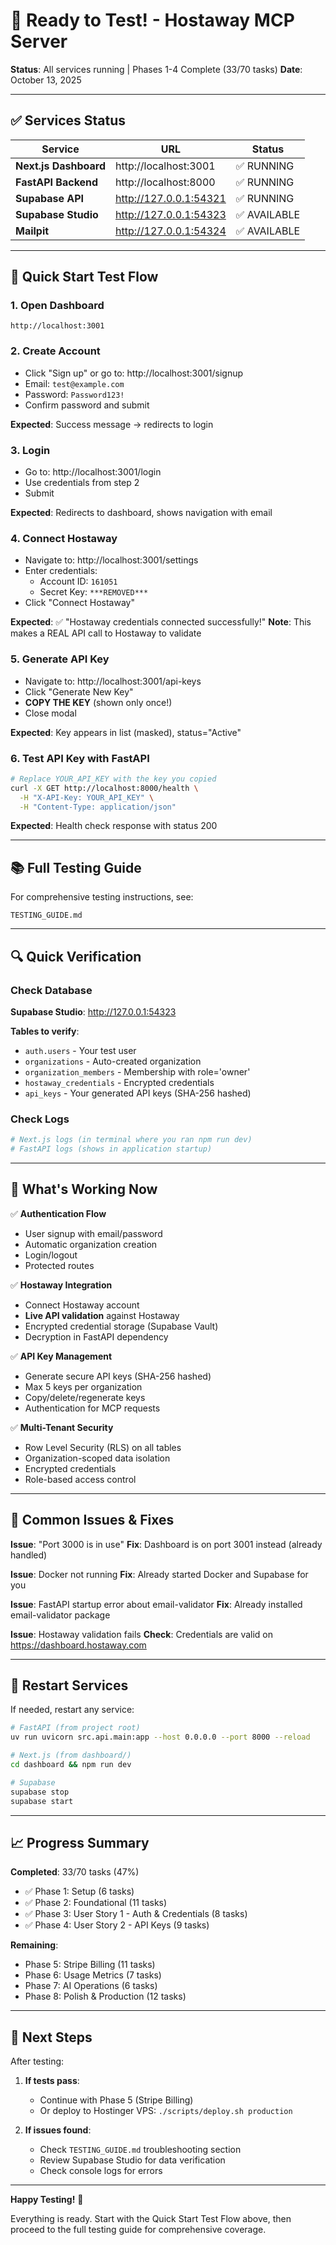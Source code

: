 # 🎉 Ready to Test! - Hostaway MCP Server

**Status**: All services running | Phases 1-4 Complete (33/70 tasks)
**Date**: October 13, 2025

---

## ✅ Services Status

| Service | URL | Status |
|---------|-----|--------|
| **Next.js Dashboard** | http://localhost:3001 | ✅ RUNNING |
| **FastAPI Backend** | http://localhost:8000 | ✅ RUNNING |
| **Supabase API** | http://127.0.0.1:54321 | ✅ RUNNING |
| **Supabase Studio** | http://127.0.0.1:54323 | ✅ AVAILABLE |
| **Mailpit** | http://127.0.0.1:54324 | ✅ AVAILABLE |

---

## 🚀 Quick Start Test Flow

### 1. Open Dashboard
```
http://localhost:3001
```

### 2. Create Account
- Click "Sign up" or go to: http://localhost:3001/signup
- Email: `test@example.com`
- Password: `Password123!`
- Confirm password and submit

**Expected**: Success message → redirects to login

### 3. Login
- Go to: http://localhost:3001/login
- Use credentials from step 2
- Submit

**Expected**: Redirects to dashboard, shows navigation with email

### 4. Connect Hostaway
- Navigate to: http://localhost:3001/settings
- Enter credentials:
  - Account ID: `161051`
  - Secret Key: `***REMOVED***`
- Click "Connect Hostaway"

**Expected**: ✅ "Hostaway credentials connected successfully!"
**Note**: This makes a REAL API call to Hostaway to validate

### 5. Generate API Key
- Navigate to: http://localhost:3001/api-keys
- Click "Generate New Key"
- **COPY THE KEY** (shown only once!)
- Close modal

**Expected**: Key appears in list (masked), status="Active"

### 6. Test API Key with FastAPI
```bash
# Replace YOUR_API_KEY with the key you copied
curl -X GET http://localhost:8000/health \
  -H "X-API-Key: YOUR_API_KEY" \
  -H "Content-Type: application/json"
```

**Expected**: Health check response with status 200

---

## 📚 Full Testing Guide

For comprehensive testing instructions, see:
```
TESTING_GUIDE.md
```

---

## 🔍 Quick Verification

### Check Database
**Supabase Studio**: http://127.0.0.1:54323

**Tables to verify**:
- `auth.users` - Your test user
- `organizations` - Auto-created organization
- `organization_members` - Membership with role='owner'
- `hostaway_credentials` - Encrypted credentials
- `api_keys` - Your generated API keys (SHA-256 hashed)

### Check Logs
```bash
# Next.js logs (in terminal where you ran npm run dev)
# FastAPI logs (shows in application startup)
```

---

## 🎯 What's Working Now

✅ **Authentication Flow**
- User signup with email/password
- Automatic organization creation
- Login/logout
- Protected routes

✅ **Hostaway Integration**
- Connect Hostaway account
- **Live API validation** against Hostaway
- Encrypted credential storage (Supabase Vault)
- Decryption in FastAPI dependency

✅ **API Key Management**
- Generate secure API keys (SHA-256 hashed)
- Max 5 keys per organization
- Copy/delete/regenerate keys
- Authentication for MCP requests

✅ **Multi-Tenant Security**
- Row Level Security (RLS) on all tables
- Organization-scoped data isolation
- Encrypted credentials
- Role-based access control

---

## 🐛 Common Issues & Fixes

**Issue**: "Port 3000 is in use"
**Fix**: Dashboard is on port 3001 instead (already handled)

**Issue**: Docker not running
**Fix**: Already started Docker and Supabase for you

**Issue**: FastAPI startup error about email-validator
**Fix**: Already installed email-validator package

**Issue**: Hostaway validation fails
**Check**: Credentials are valid on https://dashboard.hostaway.com

---

## 🔄 Restart Services

If needed, restart any service:

```bash
# FastAPI (from project root)
uv run uvicorn src.api.main:app --host 0.0.0.0 --port 8000 --reload

# Next.js (from dashboard/)
cd dashboard && npm run dev

# Supabase
supabase stop
supabase start
```

---

## 📈 Progress Summary

**Completed**: 33/70 tasks (47%)

- ✅ Phase 1: Setup (6 tasks)
- ✅ Phase 2: Foundational (11 tasks)
- ✅ Phase 3: User Story 1 - Auth & Credentials (8 tasks)
- ✅ Phase 4: User Story 2 - API Keys (9 tasks)

**Remaining**:
- Phase 5: Stripe Billing (11 tasks)
- Phase 6: Usage Metrics (7 tasks)
- Phase 7: AI Operations (6 tasks)
- Phase 8: Polish & Production (12 tasks)

---

## 🚀 Next Steps

After testing:

1. **If tests pass**:
   - Continue with Phase 5 (Stripe Billing)
   - Or deploy to Hostinger VPS: `./scripts/deploy.sh production`

2. **If issues found**:
   - Check `TESTING_GUIDE.md` troubleshooting section
   - Review Supabase Studio for data verification
   - Check console logs for errors

---

**Happy Testing!** 🎉

Everything is ready. Start with the Quick Start Test Flow above, then proceed to the full testing guide for comprehensive coverage.
